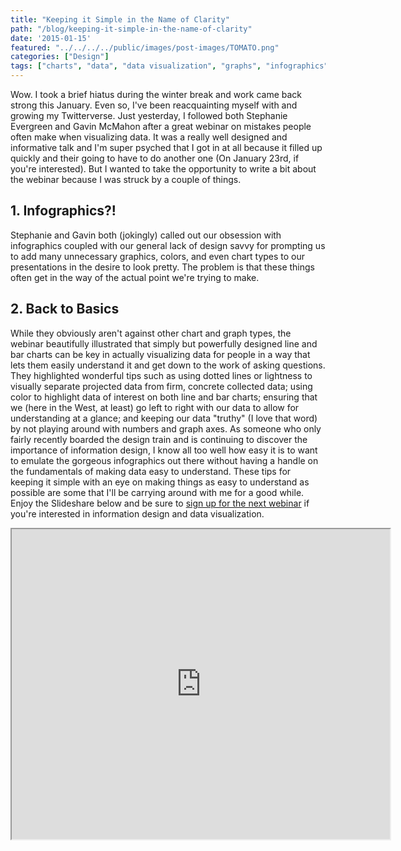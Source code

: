 ```yaml
---
title: "Keeping it Simple in the Name of Clarity"
path: "/blog/keeping-it-simple-in-the-name-of-clarity"
date: '2015-01-15'
featured: "../../../../public/images/post-images/TOMATO.png"
categories: ["Design"]
tags: ["charts", "data", "data visualization", "graphs", "infographics", "information design"]
---
```


Wow. I took a brief hiatus during the winter break and work came back strong this January. Even so, I've been reacquainting myself with and growing my Twitterverse. Just yesterday, I followed both Stephanie Evergreen and Gavin McMahon after a great webinar on mistakes people often make when visualizing data. It was a really well designed and informative talk and I'm super psyched that I got in at all because it filled up quickly and their going to have to do another one (On January 23rd, if you're interested). But I wanted to take the opportunity to write a bit about the webinar because I was struck by a couple of things.

## 1\. Infographics?!

Stephanie and Gavin both (jokingly) called out our obsession with infographics coupled with our general lack of design savvy for prompting us to add many unnecessary graphics, colors, and even chart types to our presentations in the desire to look pretty. The problem is that these things often get in the way of the actual point we're trying to make.

## 2\. Back to Basics

While they obviously aren't against other chart and graph types, the webinar beautifully illustrated that simply but powerfully designed line and bar charts can be key in actually visualizing data for people in a way that lets them easily understand it and get down to the work of asking questions. They highlighted wonderful tips such as using dotted lines or lightness to visually separate projected data from firm, concrete collected data; using color to highlight data of interest on both line and bar charts; ensuring that we (here in the West, at least) go left to right with our data to allow for understanding at a glance; and keeping our data "truthy" (I love that word) by not playing around with numbers and graph axes. As someone who only fairly recently boarded the design train and is continuing to discover the importance of information design, I know all too well how easy it is to want to emulate the gorgeous infographics out there without having a handle on the fundamentals of making data easy to understand. These tips for keeping it simple with an eye on making things as easy to understand as possible are some that I'll be carrying around with me for a good while. Enjoy the Slideshare below and be sure to [sign up for the next webinar](http://makeapowerfulpoint.com/ads/presenting-data/ "Presenting Data Webinar Info") if you're interested in information design and data visualization.

<iframe src="https://www.slideshare.net/slideshow/embed_code/43513636" width="605" height="496" allowfullscreen="" webkitallowfullscreen="" mozallowfullscreen=""></iframe>
